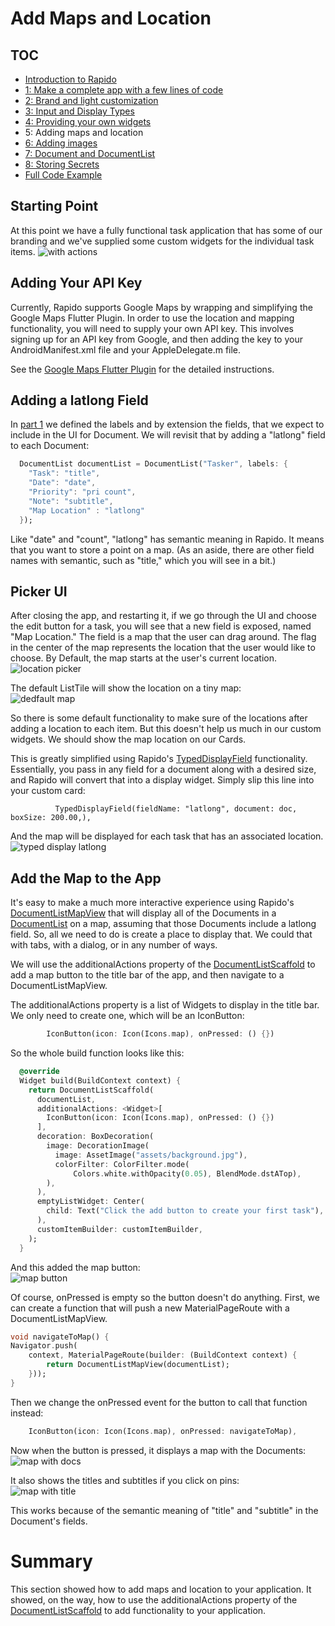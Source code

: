 # Add Maps and Location
## TOC
 * [Introduction to Rapido](./introduction.md)
 * [1: Make a complete app with a few lines of code](./flutter_app_in_few_lines.md)
 * [2: Brand and light customization](./customize_flutter_app.md)
 * [3: Input and Display Types](./rapido_input_types.md)
 * [4: Providing your own widgets](./custom_flutter_widgets.md)
 * 5: Adding maps and location
 * [6: Adding images](./flutter_images.md)
 * [7: Document and DocumentList](./rapido_documents.md)
 * [8: Storing Secrets](./secrets_persistence.md)
 * [Full Code Example](./main.md)

## Starting Point
At this point we have a fully functional task application that has some of our branding and we've supplied some custom widgets for the individual task items. 
![with actions](../assets/custom-builder-5.png)

## Adding Your API Key
Currently, Rapido supports Google Maps by wrapping and simplifying the Google Maps Flutter Plugin. In order to use the location and mapping functionality, you will need to supply your own API key. This involves signing up for an API key from Google, and then adding the key to your AndroidManifest.xml file and your AppleDelegate.m file.

See the [Google Maps Flutter Plugin](https://pub.dartlang.org/packages/google_maps_flutter#-readme-tab-) for the detailed instructions. 

## Adding a latlong Field
In [part 1](flutter_app_in_few_lines.md) we defined the labels and by extension the fields, that we expect to include in the UI for Document. We will revisit that by adding a "latlong" field to each Document:
```dart
  DocumentList documentList = DocumentList("Tasker", labels: {
    "Task": "title",
    "Date": "date",
    "Priority": "pri count",
    "Note": "subtitle",
    "Map Location" : "latlong"
  });
```
Like "date" and "count", "latlong" has semantic meaning in Rapido. It means that you want to store a point on a map. (As an aside, there are other field names with semantic, such as "title," which you will see in a bit.)

## Picker UI
After closing the app, and restarting it, if we go through the UI and choose the edit button for a task, you will see that a new field is exposed, named "Map Location." The field is a map that the user can drag around. The flag in the center of the map represents the location that the user would like to choose. By Default, the map starts at the user's current location.
![location picker](../assets/location-picker.png)

The default ListTile will show the location on a tiny map:  
![dedfault map](../assets/list-tile-maps.png)

So there is some default functionality to make sure of the locations after adding a location to each item. But this doesn't help us much in our custom widgets. We should show the map location on our Cards.

This is greatly simplified using Rapido's [TypedDisplayField](https://pub.dartlang.org/documentation/rapido/latest/rapido/TypedDisplayField-html) functionality. Essentially, you pass in any field for a document along with a desired size, and Rapido will convert that into a display widget. Simply slip this line into your custom card:
```
          TypedDisplayField(fieldName: "latlong", document: doc, boxSize: 200.00,),
```
And the map will be displayed for each task that has an associated location.
![typed display latlong](../assets/typed-display-latlong.png)

## Add the Map to the App
It's easy to make a much more interactive experience using Rapido's [DocumentListMapView](https://pub.dartlang.org/documentation/rapido/latest/rapido/DocumentListMapView-class.html) that will display all of the Documents in a [DocumentList](https://pub.dartlang.org/documentation/rapido/latest/rapido/DocumentList-class.html) on a map, assuming that those Documents include a latlong field. So, all we need to do is create a place to display that. We could that with tabs, with a dialog, or in any number of ways. 

We will use the additionalActions property of the [DocumentListScaffold](https://pub.dartlang.org/documentation/rapido/latest/rapido/DocumentListScaffold-class.html) to add a map button to the title bar of the app, and then navigate to a DocumentListMapView.

The additionalActions property is a list of Widgets to display in the title bar. We only need to create one, which will be an IconButton:  
```dart
        IconButton(icon: Icon(Icons.map), onPressed: () {})
```
So the whole build function looks like this:  
```dart
  @override
  Widget build(BuildContext context) {
    return DocumentListScaffold(
      documentList,
      additionalActions: <Widget>[
        IconButton(icon: Icon(Icons.map), onPressed: () {})
      ],
      decoration: BoxDecoration(
        image: DecorationImage(
          image: AssetImage("assets/background.jpg"),
          colorFilter: ColorFilter.mode(
              Colors.white.withOpacity(0.05), BlendMode.dstATop),
        ),
      ),
      emptyListWidget: Center(
        child: Text("Click the add button to create your first task"),
      ),
      customItemBuilder: customItemBuilder,
    );
  }
```
And this added the map button:  
![map button](../assets/map-button.png)

Of course, onPressed is empty so the button doesn't do anything. First, we can create a function that will push a new MaterialPageRoute with a DocumentListMapView.
```dart
void navigateToMap() {
Navigator.push(
    context, MaterialPageRoute(builder: (BuildContext context) {
        return DocumentListMapView(documentList);
    }));
}
```
Then we change the onPressed event for the button to call that function instead:
```dart
    IconButton(icon: Icon(Icons.map), onPressed: navigateToMap),
```
Now when the button is pressed, it displays a map with the Documents:  
![map with docs](../assets/map-with-docs.png)

It also shows the titles and subtitles if you click on pins:  
![map with title](../assets/map-with-title.png)

This works because of the semantic meaning of "title" and "subtitle" in the Document's fields.

# Summary
This section showed how to add maps and location to your application. It showed, on the way, how to use the additionalActions property of the [DocumentListScaffold](https://pub.dartlang.org/documentation/rapido/latest/rapido/DocumentListScaffold-class.html) to add functionality to your application.


